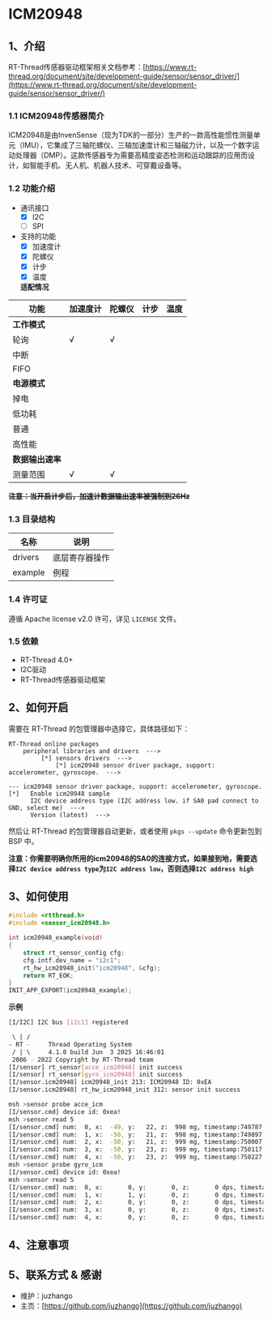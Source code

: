 # ICM20948

## 1、介绍

RT-Thread传感器驱动框架相关文档参考：[https://www.rt-thread.org/document/site/development-guide/sensor/sensor_driver/](https://www.rt-thread.org/document/site/development-guide/sensor/sensor_driver/)

### 1.1 ICM20948传感器简介

ICM20948是由InvenSense（现为TDK的一部分）生产的一款高性能惯性测量单元（IMU），它集成了三轴陀螺仪、三轴加速度计和三轴磁力计，以及一个数字运动处理器（DMP）。这款传感器专为需要高精度姿态检测和运动跟踪的应用而设计，如智能手机、无人机、机器人技术、可穿戴设备等。

### 1.2 功能介绍

- 通讯接口
  - [x] I2C
  - [ ] SPI

- 支持的功能
  - [x] 加速度计
  - [x] 陀螺仪
  - [x] 计步
  - [x] 温度
  
  **适配情况**


| 功能     | 加速度计 | 陀螺仪 | 计步  | 温度  |
| ------ | ---- | --- | --- | --- |
| **工作模式**   |      |     |     |     |
| 轮询     | √    | √   |     |     |
| 中断     |      |     |     |     |
| FIFO   |      |     |     |     |
| **电源模式**   |      |     |     |     |
| 掉电     |      |     |     |     |
| 低功耗    |      |     |     |     |
| 普通     |      |     |     |     |
| 高性能    |      |     |     |     |
| **数据输出速率** |      |     |     |     |
| 测量范围   | √    | √   |     |     |


  
  ~~**注意：当开启计步后，加速计数据输出速率被强制到26Hz**~~

### 1.3 目录结构


| 名称      | 说明      |
| ------- | ------- |
| drivers | 底层寄存器操作 |
| example | 例程      |


### 1.4 许可证

遵循 Apache license v2.0 许可，详见 `LICENSE` 文件。

### 1.5 依赖

- RT-Thread 4.0+
- I2C驱动
- RT-Thread传感器驱动框架

## 2、如何开启

 需要在 RT-Thread 的包管理器中选择它，具体路径如下：

```
RT-Thread online packages
    peripheral libraries and drivers  --->
    	 [*] sensors drivers  --->
         	 [*] icm20948 sensor driver package, support: accelerometer, gyroscope.  --->
```

```
--- icm20948 sensor driver package, support: accelerometer, gyroscope.
[*]   Enable icm20948 sample
      I2C device address type (I2C address low. if SA0 pad connect to GND, select me)  --->
      Version (latest)  --->
```

然后让 RT-Thread 的包管理器自动更新，或者使用 `pkgs --update` 命令更新包到 BSP 中。

**注意：你需要明确你所用的icm20948的SA0的连接方式，如果接到地，需要选择`I2C device address type`为`I2C address low`，否则选择`I2C address high`**

## 3、如何使用 


```c
#include <rtthread.h>
#include <sensor_icm20948.h>

int icm20948_example(void)
{
    struct rt_sensor_config cfg;
    cfg.intf.dev_name = "i2c1";
    rt_hw_icm20948_init("icm20948", &cfg);
    return RT_EOK;
}
INIT_APP_EXPORT(icm20948_example);
```

**示例**

```bash
[I/I2C] I2C bus [i2c1] registered

 \ | /
- RT -     Thread Operating System
 / | \     4.1.0 build Jun  3 2025 16:46:01
 2006 - 2022 Copyright by RT-Thread team
[I/sensor] rt_sensor[acce_icm20948] init success
[I/sensor] rt_sensor[gyro_icm20948] init success
[I/sensor.icm20948] icm20948_init 213: ICM20948 ID: 0xEA
[I/sensor.icm20948] rt_hw_icm20948_init 312: sensor init success

msh >sensor probe acce_icm
[I/sensor.cmd] device id: 0xea!
msh >sensor read 5
[I/sensor.cmd] num:  0, x:  -49, y:   22, z:  998 mg, timestamp:749787
[I/sensor.cmd] num:  1, x:  -50, y:   21, z:  998 mg, timestamp:749897
[I/sensor.cmd] num:  2, x:  -50, y:   21, z:  999 mg, timestamp:750007
[I/sensor.cmd] num:  3, x:  -50, y:   23, z:  999 mg, timestamp:750117
[I/sensor.cmd] num:  4, x:  -50, y:   23, z:  999 mg, timestamp:750227
msh >sensor probe gyro_icm
[I/sensor.cmd] device id: 0xea!
msh >sensor read 5
[I/sensor.cmd] num:  0, x:       0, y:       0, z:       0 dps, timestamp:775434
[I/sensor.cmd] num:  1, x:       1, y:       0, z:       0 dps, timestamp:775545
[I/sensor.cmd] num:  2, x:       0, y:       0, z:       0 dps, timestamp:775656
[I/sensor.cmd] num:  3, x:       0, y:       0, z:       0 dps, timestamp:775767
[I/sensor.cmd] num:  4, x:       0, y:       0, z:       0 dps, timestamp:775878


```

## 4、注意事项



## 5、联系方式 & 感谢

* 维护：juzhango
* 主页：[https://github.com/juzhango](https://github.com/juzhango)